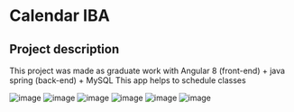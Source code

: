 # Calendar IBA

## Project description
This project was made as graduate work with Angular 8 (front-end) + java spring (back-end) + MySQL
This app helps to schedule classes

![image](https://user-images.githubusercontent.com/44652671/132189058-8dd7a3b3-1534-4922-a3da-a4865befce9a.png)
![image](https://user-images.githubusercontent.com/44652671/132189121-df396c7c-368b-444c-8df6-b483a3195322.png)
![image](https://user-images.githubusercontent.com/44652671/132189156-87d7ccca-0341-4398-a34f-05a5dbcde6da.png)
![image](https://user-images.githubusercontent.com/44652671/132189207-1c04f0e7-2bff-4ca5-a09e-046851819c61.png)
![image](https://user-images.githubusercontent.com/44652671/132189227-de3dda38-fc00-4686-8297-82393c1ea572.png)
![image](https://user-images.githubusercontent.com/44652671/132189255-0ca1645e-c81c-4ec2-94d1-2ac1cdeb0477.png)

